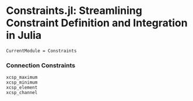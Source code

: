 # Constraints.jl: Streamlining Constraint Definition and Integration in Julia

```@meta
CurrentModule = Constraints
```

### Connection Constraints

```@docs; canonical=false
xcsp_maximum
xcsp_minimum
xcsp_element
xcsp_channel
```
